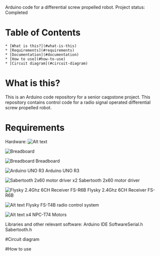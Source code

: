 
Arduino code for a differential screw propelled robot.
Project status: Completed

# Table of Contents
	* [What is this?](#what-is-this)
	* [Requirements](#requirements)
	* [Documentation](#documentation)
	* [How to use](#how-to-use)
 	* [Circuit diagram](#circuit-diagram)


# What is this?

This is an Arduino code repository for a senior caqpstone project.
This repository contains control code for a radio signal operated differential screw propelled robot.


# Requirements
Hardware:
![Alt text](relative/path/to/image.png)

![Breadboard](https://github.com/user-attachments/assets/56048ae5-0013-4689-81e0-5894da09029c)

![Breadboard](https://github.com/Automata-02/Remote-Control-Screw-Propelled-Robot-Senior-Capstone-/Images/Breadboard.png)
Breadboard


![Arduino UNO R3](https://github.com/Automata-02/Remote-Control-Screw-Propelled-Robot-Senior-Capstone-/Images/Arduino_UNO_R3.png)
Arduino UNO R3


![Sabertooth 2x60 motor driver](https://github.com/Automata-02/Remote-Control-Screw-Propelled-Robot-Senior-Capstone-/Images/image.png)
x2 Sabertooth 2x60 motor driver


![Flysky 2.4Ghz 6CH Receiver FS-R6B](https://github.com/Automata-02/Remote-Control-Screw-Propelled-Robot-Senior-Capstone-/Images/image.png)
Flysky 2.4Ghz 6CH Receiver FS-R6B


![Alt text](https://github.com/Automata-02/Remote-Control-Screw-Propelled-Robot-Senior-Capstone-/Images/image.png)
Flysky FS-T4B radio control system


![Alt text](https://github.com/Automata-02/Remote-Control-Screw-Propelled-Robot-Senior-Capstone-/Images/image.png)
x4 NPC-T74 Motors


Libraries and other relevant software:
Arduino IDE
SoftwareSerial.h
Sabertooth.h


#Circuit diagram



#How to use




